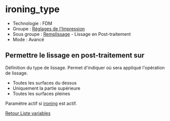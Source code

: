 # ironing_type

* Technologie : FDM
* Groupe : [Réglages de l'Impression](../print_settings/print_settings.md)
* Sous groupe : [Remplissage](../print_settings/print_settings.md#remplissage) - Lissage en Post-traitement
* Mode : Avancé

## Permettre le lissage en post-traitement sur 


Définition du type de lissage. Permet d'indiquer où sera appliqué l'opération de lissage.
- Toutes les surfaces du dessus
- Uniquement la partie supérieure
- Toutes les surfaces pleines

Paramètre actif si [ironing](ironing.md) est actif.


[Retour Liste variables](variable_list.md)